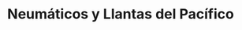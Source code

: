 ---
title: "Neumáticos y Llantas del Pacífico"
url: /macul/neumaticos-y-llantas-del-pacifico/
shop: neumáticos
---
